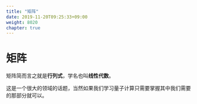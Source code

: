 ```yaml
---
title: "矩阵"
date: 2019-11-20T09:25:33+09:00
weight: 8020
chapter: true
---
```


# 矩阵

矩阵简而言之就是**行列式**，学名也叫**线性代数**。

这是一个很大的领域的话题，当然如果我们学习量子计算只需要掌握其中我们需要的那部分就可以。